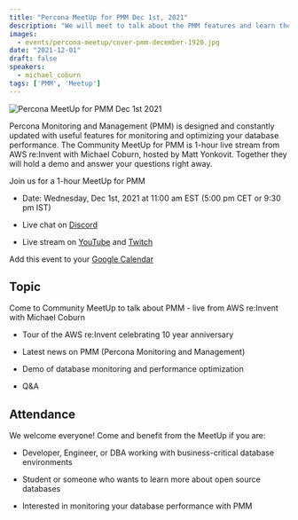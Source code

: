 ```yaml
---
title: "Percona MeetUp for PMM Dec 1st, 2021"
description: "We will meet to talk about the PMM features and learn the latest news on the live stream from AWS re:Invent in Las Vegas."
images:
  - events/percona-meetup/cover-pmm-december-1920.jpg
date: "2021-12-01"
draft: false
speakers:
  - michael_coburn
tags: ['PMM', 'Meetup']
---
```



![Percona MeetUp for PMM Dec 1st 2021](events/percona-meetup/cover-pmm-december-1920.jpg)

Percona Monitoring and Management (PMM) is designed and constantly updated with useful features for monitoring and optimizing your database performance. The Community MeetUp for PMM  is 1-hour live stream from AWS re:Invent with Michael Coburn, hosted by Matt Yonkovit. Together they will hold a demo and answer your questions right away.

Join us for a 1-hour MeetUp for PMM

* Date: Wednesday, Dec 1st, 2021 at 11:00 am EST (5:00 pm CET or 9:30 pm IST)

* Live chat on [Discord](http://per.co.na/discord)

* Live stream on [YouTube](https://www.youtube.com/watch?v=Ax5McTZifmw) and [Twitch](https://www.twitch.tv/perconalive)

Add this event to your [Google Calendar](https://calendar.google.com/event?action=TEMPLATE&tmeid=N2ZqcmFxYnBiZjNrN2JuYjMxaHNjdmgxN2wgY19wN2ZhdjRjc2lpNWo1dmRzb2hpMHE4dmk0OEBn&tmsrc=c_p7fav4csii5j5vdsohi0q8vi48%40group.calendar.google.com)


## Topic
Come to Community MeetUp to talk about PMM - live from AWS re:Invent with Michael Coburn

* Tour of the AWS re:Invent celebrating 10 year anniversary

* Latest news on PMM (Percona Monitoring and Management)

* Demo of database monitoring and performance optimization

* Q&A


## Attendance
We welcome everyone! Come and benefit from the MeetUp if you are:

* Developer, Engineer, or DBA working with business-critical database environments

* Student or someone who wants to learn more about open source databases

* Interested in monitoring your database performance with PMM

